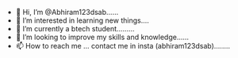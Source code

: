 - 👋 Hi, I’m @Abhiram123dsab......
- 👀 I’m interested in learning new things....
- 🌱 I’m currently a btech student.........
- 💞️ I’m looking to improve my skills and knowledge......
- 📫 How to reach me ... contact me in insta (abhiram123dsab)........

<!---
Abhiram123dsab/Abhiram123dsab is a ✨ special ✨ repository because its `README.md` (this file) appears on your GitHub profile.
You can click the Preview link to take a look at your changes.
--->
